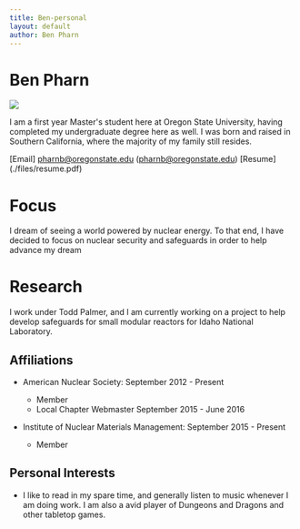 ```yaml
---
title: Ben-personal
layout: default
author: Ben Pharn
---
```

Ben Pharn
================================

<img src="{{ site.url }}users/pharnb/images/image.jpg">

I am a first year Master's student here at Oregon State University, having completed my undergraduate degree here as well.  I was born and raised in Southern California, where the majority of my family still resides.

[Email] <a href="mailto:pharnb@oregonstate.edu" target="top"> pharnb@oregonstate.edu </a> (pharnb@oregonstate.edu)
[Resume] (./files/resume.pdf)

# Focus

I dream of seeing a world powered by nuclear energy.  To that end, I have decided to focus on nuclear security and safeguards in order to help advance my dream

# Research

I work under Todd Palmer, and I am currently working on a project to help develop safeguards for small modular reactors for Idaho National Laboratory.

## Affiliations

* American Nuclear Society: September 2012 - Present
  * Member
  * Local Chapter Webmaster September 2015 - June 2016

* Institute of Nuclear Materials Management: September 2015 - Present
  * Member

## Personal Interests

* I like to read in my spare time, and generally listen to music whenever I am doing work.  I am also a avid player of Dungeons and Dragons and other tabletop games.  